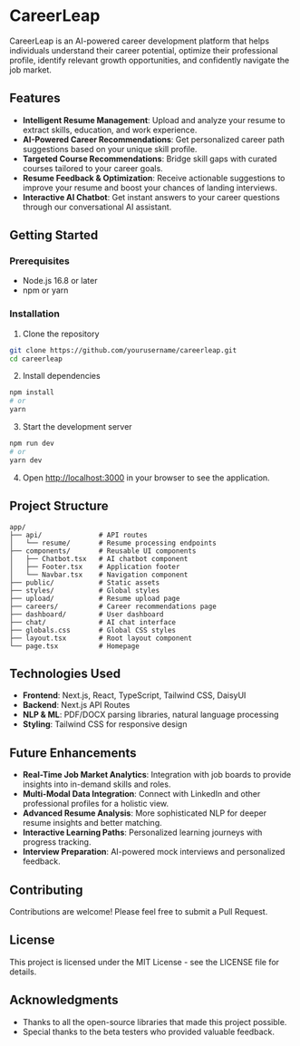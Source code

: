 # CareerLeap

CareerLeap is an AI-powered career development platform that helps individuals understand their career potential, optimize their professional profile, identify relevant growth opportunities, and confidently navigate the job market.

## Features

- **Intelligent Resume Management**: Upload and analyze your resume to extract skills, education, and work experience.
- **AI-Powered Career Recommendations**: Get personalized career path suggestions based on your unique skill profile.
- **Targeted Course Recommendations**: Bridge skill gaps with curated courses tailored to your career goals.
- **Resume Feedback & Optimization**: Receive actionable suggestions to improve your resume and boost your chances of landing interviews.
- **Interactive AI Chatbot**: Get instant answers to your career questions through our conversational AI assistant.

## Getting Started

### Prerequisites

- Node.js 16.8 or later
- npm or yarn

### Installation

1. Clone the repository
```bash
git clone https://github.com/yourusername/careerleap.git
cd careerleap
```

2. Install dependencies
```bash
npm install
# or
yarn
```

3. Start the development server
```bash
npm run dev
# or
yarn dev
```

4. Open [http://localhost:3000](http://localhost:3000) in your browser to see the application.

## Project Structure

```
app/
├── api/              # API routes
│   └── resume/       # Resume processing endpoints
├── components/       # Reusable UI components
│   ├── Chatbot.tsx   # AI chatbot component
│   ├── Footer.tsx    # Application footer
│   └── Navbar.tsx    # Navigation component
├── public/           # Static assets
├── styles/           # Global styles
├── upload/           # Resume upload page
├── careers/          # Career recommendations page
├── dashboard/        # User dashboard
├── chat/             # AI chat interface
├── globals.css       # Global CSS styles
├── layout.tsx        # Root layout component
└── page.tsx          # Homepage
```

## Technologies Used

- **Frontend**: Next.js, React, TypeScript, Tailwind CSS, DaisyUI
- **Backend**: Next.js API Routes
- **NLP & ML**: PDF/DOCX parsing libraries, natural language processing
- **Styling**: Tailwind CSS for responsive design

## Future Enhancements

- **Real-Time Job Market Analytics**: Integration with job boards to provide insights into in-demand skills and roles.
- **Multi-Modal Data Integration**: Connect with LinkedIn and other professional profiles for a holistic view.
- **Advanced Resume Analysis**: More sophisticated NLP for deeper resume insights and better matching.
- **Interactive Learning Paths**: Personalized learning journeys with progress tracking.
- **Interview Preparation**: AI-powered mock interviews and personalized feedback.

## Contributing

Contributions are welcome! Please feel free to submit a Pull Request.

## License

This project is licensed under the MIT License - see the LICENSE file for details.

## Acknowledgments

- Thanks to all the open-source libraries that made this project possible.
- Special thanks to the beta testers who provided valuable feedback. 